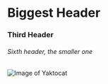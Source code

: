 # Biggest Header

### Third Header

###### Sixth header, the smaller one


![Image of Yaktocat](https://octodex.github.com/images/yaktocat.png)
